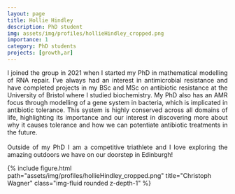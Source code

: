 ```yaml
---
layout: page
title: Hollie Hindley
description: PhD student
img: assets/img/profiles/hollieHindley_cropped.png
importance: 1
category: PhD students
projects: [growth,ar]
---
```



<div class="row">
    <div class="col-sm mt-3 mt-md-0">
        <p style="text-align: justify">
        I joined the group in 2021 when I started my PhD in mathematical modelling of RNA repair. I’ve always had an interest in antimicrobial resistance and have completed projects in my BSc and MSc on antibiotic resistance at the University of Bristol where I studied biochemistry. My PhD also has an AMR focus through modelling of a gene system in bacteria, which is implicated in antibiotic tolerance. This system is highly conserved across all domains of life, highlighting its importance and our interest in discovering more about why it causes tolerance and how we can potentiate antibiotic treatments in the future. <br> <br>
        Outside of my PhD I am a competitive triathlete and I love exploring the amazing outdoors we have on our doorstep in Edinburgh! 
        </p>
    </div>
    <div class="col-sm mt-3 mt-md-0">
        {% include figure.html path="assets/img/profiles/hollieHindley_cropped.png" title="Christoph Wagner" class="img-fluid rounded z-depth-1" %}
    </div>
</div>